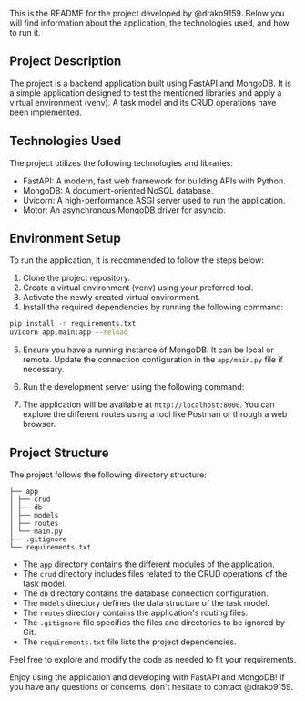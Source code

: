 This is the README for the project developed by @drako9159. Below you will find information about the application, the technologies used, and how to run it.

## Project Description

The project is a backend application built using FastAPI and MongoDB. It is a simple application designed to test the mentioned libraries and apply a virtual environment (venv). A task model and its CRUD operations have been implemented.

## Technologies Used

The project utilizes the following technologies and libraries:

- FastAPI: A modern, fast web framework for building APIs with Python.
- MongoDB: A document-oriented NoSQL database.
- Uvicorn: A high-performance ASGI server used to run the application.
- Motor: An asynchronous MongoDB driver for asyncio.

## Environment Setup

To run the application, it is recommended to follow the steps below:

1. Clone the project repository.
2. Create a virtual environment (venv) using your preferred tool.
3. Activate the newly created virtual environment.
4. Install the required dependencies by running the following command:

``````cmd
pip install -r requirements.txt
uvicorn app.main:app --reload
``````
5. Ensure you have a running instance of MongoDB. It can be local or remote. Update the connection configuration in the `app/main.py` file if necessary.
6. Run the development server using the following command:

7. The application will be available at `http://localhost:8000`. You can explore the different routes using a tool like Postman or through a web browser.

## Project Structure

The project follows the following directory structure:


``````
├── app
│ ├── crud
│ ├── db
│ ├── models
│ ├── routes
│ └── main.py
├── .gitignore
└── requirements.txt
``````


- The `app` directory contains the different modules of the application.
- The `crud` directory includes files related to the CRUD operations of the task model.
- The `db` directory contains the database connection configuration.
- The `models` directory defines the data structure of the task model.
- The `routes` directory contains the application's routing files.
- The `.gitignore` file specifies the files and directories to be ignored by Git.
- The `requirements.txt` file lists the project dependencies.

Feel free to explore and modify the code as needed to fit your requirements.

Enjoy using the application and developing with FastAPI and MongoDB! If you have any questions or concerns, don't hesitate to contact @drako9159.
